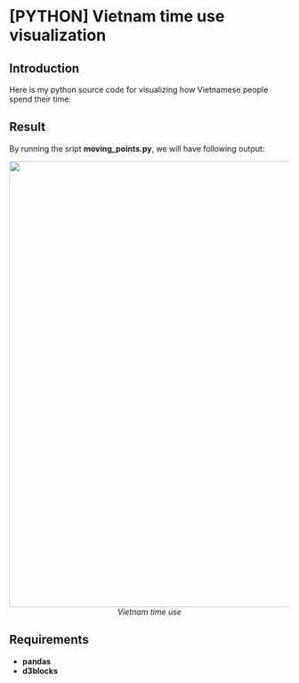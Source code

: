 # [PYTHON] Vietnam time use visualization

## Introduction

Here is my python source code for visualizing how Vietnamese people spend their time: 

## Result
By running the sript **moving_points.py**, we will have following output:
<p align="center">
  <img src="output.gif" width=800><br/>
  <i>Vietnam time use</i>
</p>

## Requirements

* **pandas**
* **d3blocks** 

